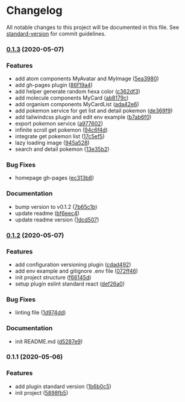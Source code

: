 # Changelog

All notable changes to this project will be documented in this file. See [standard-version](https://github.com/conventional-changelog/standard-version) for commit guidelines.

### [0.1.3](https://github.com/hendri1/pokedex/compare/v0.1.2...v0.1.3) (2020-05-07)


### Features

* add atom components MyAvatar and MyImage ([5ea3980](https://github.com/hendri1/pokedex/commit/5ea39803791d7c7cd33cc8f4730d158cac6686db))
* add gh-pages plugin ([86f19a4](https://github.com/hendri1/pokedex/commit/86f19a4606ed35b3e6f9f0a0b74a6d69d96ca9f8))
* add helper generate random hexa color ([c362df3](https://github.com/hendri1/pokedex/commit/c362df357cd15bbfe58b54dc222c4d2bb108cb3d))
* add molecule components MyCard ([ab8179c](https://github.com/hendri1/pokedex/commit/ab8179cd8269deb451303aa432bb9155d73bf7b1))
* add organism components MyCardList ([ada42e6](https://github.com/hendri1/pokedex/commit/ada42e64eb6433bc320c62ac86539934e944ad06))
* add pokemon service for get list and detail pokemon ([de369f9](https://github.com/hendri1/pokedex/commit/de369f9bcc6715fda7f6d8281cfcf9e60a0165e0))
* add tailwindcss plugin and edit env example ([b7ab6f0](https://github.com/hendri1/pokedex/commit/b7ab6f0d87edd2e38441ebbed1b4dfc7a2e0d3b4))
* export pokemon service ([a977602](https://github.com/hendri1/pokedex/commit/a977602d0a3f0153dd7515566d448ca71732c913))
* infinite scroll get pokemon ([94c6f4d](https://github.com/hendri1/pokedex/commit/94c6f4d2749e7a3b8693ff33d924b8b7519a954f))
* integrate get pokemon list ([17c5ef5](https://github.com/hendri1/pokedex/commit/17c5ef5eef55896c391f4be1d38d2656ef2d2b94))
* lazy loading image ([945a528](https://github.com/hendri1/pokedex/commit/945a5282d9b73c0db17dc796fbb03885488f19bf))
* search and detail pokemon ([13e35b2](https://github.com/hendri1/pokedex/commit/13e35b24e8fd4ca8e18624547eb3218ac286ecea))


### Bug Fixes

* homepage gh-pages ([ec313b8](https://github.com/hendri1/pokedex/commit/ec313b8608e177271022a35773971b43c07600bf))


### Documentation

* bump version to v0.1.2 ([7b65c1b](https://github.com/hendri1/pokedex/commit/7b65c1beced35dc97cfef5105d0b2627a4629b13))
* update readme ([bf6eec4](https://github.com/hendri1/pokedex/commit/bf6eec48d256d49dc20ba7b2fcc50b71081b7181))
* update readme version ([1dcd507](https://github.com/hendri1/pokedex/commit/1dcd507cb7d3264269d5ca6f1f22484087da3b95))

### [0.1.2](https://github.com/hendri1/pokedex/compare/v0.1.1...v0.1.2) (2020-05-07)


### Features

* add configuration versioning plugin ([cdad492](https://github.com/hendri1/pokedex/commit/cdad492e4cdfd062d26530b4b24bdc1f5ca3f871))
* add env example and gitignore .env file ([072ff46](https://github.com/hendri1/pokedex/commit/072ff46db0998ed4a03a35c019db1eae827375f6))
* init project structure ([f66145d](https://github.com/hendri1/pokedex/commit/f66145d8420c81dd828c74dc5e147ab1b6f791b5))
* setup plugin eslint standard react ([def26a0](https://github.com/hendri1/pokedex/commit/def26a0ef4f9e705f89bd2a44aedb13f02fb6c4a))


### Bug Fixes

* linting file ([1d974dd](https://github.com/hendri1/pokedex/commit/1d974dd472844df20f239fc265af905c5ef8a666))


### Documentation

* init README.md ([d5287e9](https://github.com/hendri1/pokedex/commit/d5287e9c85cd9f0cd02286280753ccc559c81b43))

### 0.1.1 (2020-05-06)


### Features

* add plugin standard version ([1b6b0c5](https://github.com/hendri1/pokedex/commit/1b6b0c559c625f226bead526ae7cf85409785e71))
* init project ([5898fb5](https://github.com/hendri1/pokedex/commit/5898fb538400669c013aa86b6c07593f550706fc))
